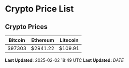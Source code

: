 # Crypto Price List

## Crypto Prices
| Bitcoin | Ethereum | Litecoin |
| ------- | -------- | -------- |
| $97303 | $2941.22 | $109.91 |
**Last Updated:** 2025-02-02 18:49 UTC
**Last Updated:** $DATE$
